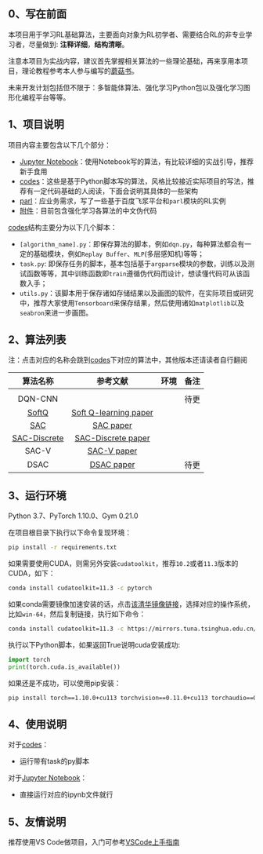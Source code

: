 ## 0、写在前面

本项目用于学习RL基础算法，主要面向对象为RL初学者、需要结合RL的非专业学习者，尽量做到: **注释详细**，**结构清晰**。

注意本项目为实战内容，建议首先掌握相关算法的一些理论基础，再来享用本项目，理论教程参考本人参与编写的[蘑菇书](https://github.com/datawhalechina/easy-rl)。

未来开发计划包括但不限于：多智能体算法、强化学习Python包以及强化学习图形化编程平台等等。

## 1、项目说明

项目内容主要包含以下几个部分：
* [Jupyter Notebook](./notebooks/)：使用Notebook写的算法，有比较详细的实战引导，推荐新手食用
* [codes](./codes/)：这些是基于Python脚本写的算法，风格比较接近实际项目的写法，推荐有一定代码基础的人阅读，下面会说明其具体的一些架构
* [parl](./PARL/)：应业务需求，写了一些基于百度飞浆平台和```parl```模块的RL实例
* [附件](./assets/)：目前包含强化学习各算法的中文伪代码


[codes](./assets/)结构主要分为以下几个脚本：
* ```[algorithm_name].py```：即保存算法的脚本，例如```dqn.py```，每种算法都会有一定的基础模块，例如```Replay Buffer```、```MLP```(多层感知机)等等；
* ```task.py```: 即保存任务的脚本，基本包括基于```argparse```模块的参数，训练以及测试函数等等，其中训练函数即```train```遵循伪代码而设计，想读懂代码可从该函数入手；
* ```utils.py```：该脚本用于保存诸如存储结果以及画图的软件，在实际项目或研究中，推荐大家使用```Tensorboard```来保存结果，然后使用诸如```matplotlib```以及```seabron```来进一步画图。
## 2、算法列表

注：点击对应的名称会跳到[codes](./codes/)下对应的算法中，其他版本还请读者自行翻阅

|         算法名称          |                           参考文献                           | 环境 | 备注 |
| :-----------------------: | :----------------------------------------------------------: | :--: | :--: |
|                           |                                                              |      |      |
|          DQN-CNN          |                                                              |      | 待更 |
|   [SoftQ](codes/SoftQ)    |  [Soft Q-learning paper](https://arxiv.org/abs/1702.08165)   |      |      |
|     [SAC](codes/SAC)      |      [SAC paper](https://arxiv.org/pdf/1812.05905.pdf)       |      |      |
| [SAC-Discrete](codes/SAC) |  [SAC-Discrete paper](https://arxiv.org/pdf/1910.07207.pdf)  |      |      |
|           SAC-V           |       [SAC-V paper](https://arxiv.org/abs/1801.01290)        |      |      |
|           DSAC            | [DSAC paper](https://paperswithcode.com/paper/addressing-value-estimation-errors-in) |      | 待更 |



## 3、运行环境

Python 3.7、PyTorch 1.10.0、Gym 0.21.0

在项目根目录下执行以下命令复现环境：
```bash
pip install -r requirements.txt
```
如果需要使用CUDA，则需另外安装```cudatoolkit```，推荐```10.2```或者```11.3```版本的CUDA，如下：
```bash
conda install cudatoolkit=11.3 -c pytorch
```
如果conda需要镜像加速安装的话，点击[该清华镜像链接](https://mirrors.tuna.tsinghua.edu.cn/anaconda/cloud/pytorch/)，选择对应的操作系统，比如```win-64```，然后复制链接，执行如下命令：
```bash
conda install cudatoolkit=11.3 -c https://mirrors.tuna.tsinghua.edu.cn/anaconda/cloud/pytorch/win-64/
```
执行以下Python脚本，如果返回True说明cuda安装成功:
```python
import torch
print(torch.cuda.is_available())
```
如果还是不成功，可以使用pip安装：
```bash
pip install torch==1.10.0+cu113 torchvision==0.11.0+cu113 torchaudio==0.10.0 --extra-index-url https://download.pytorch.org/whl/cu113
```
## 4、使用说明

对于[codes](./codes/)：
* 运行带有task的py脚本

对于[Jupyter Notebook](./notebooks/)：

* 直接运行对应的ipynb文件就行

## 5、友情说明

推荐使用VS Code做项目，入门可参考[VSCode上手指南](https://blog.csdn.net/JohnJim0/article/details/126366454)